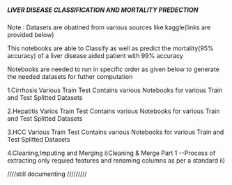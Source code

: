 ##### LIVER DISEASE CLASSIFICATION AND MORTALITY PREDECTION #####
Note : Datasets are obatined from various sources like kaggle(links are provided below)

This notebooks are able to Classify as well as predict the mortality(95% accuracy) of a liver disease aided patient with 99% accuracy

Notebooks are needed to run in specific order as given below to generate the needed datasets for futher computation

1.Cirrhosis Various Train Test
Contains various Notebooks for various Train and Test Splitted Datasets

2.Hepatitis Varios Train Test
Contains various Notebooks for various Train and Test Splitted Datasets

3.HCC Various Train Test
Contains various Notebooks for various Train and Test Splitted Datasets

4.Cleaning,Imputing and Merging
i)Cleaning & Merge Part 1
--Process of extracting only requied features and renaming columns as per a standard
ii)

////still documenting /////////

